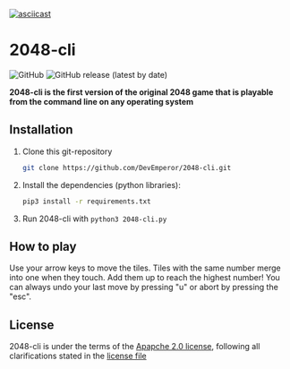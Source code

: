 [![asciicast](https://asciinema.org/a/462881.svg)](https://asciinema.org/a/462881)
# 2048-cli
![GitHub](https://img.shields.io/github/license/DevEmperor/2048-cli?style=for-the-badge)  ![GitHub release (latest by date)](https://img.shields.io/github/v/release/DevEmperor/2048-cli?style=for-the-badge)

**2048-cli is the first version of the original 2048 game that is playable from the command line on any operating system**

## Installation
1. Clone this git-repository
    ```bash
    git clone https://github.com/DevEmperor/2048-cli.git
    ```
2. Install the dependencies (python libraries):
   ```bash
   pip3 install -r requirements.txt
   ```
3. Run 2048-cli with `python3 2048-cli.py`

## How to play
Use your arrow keys to move the tiles. Tiles with the same number merge into one when they touch. Add them up to reach the highest number!
You can always undo your last move by pressing "u" or abort by pressing the "esc".

## License
2048-cli is under the terms of the [Apapche 2.0 license](https://www.apache.org/licenses/LICENSE-2.0), following all clarifications stated in the [license file](https://raw.githubusercontent.com/DevEmperor/2048-cli/master/LICENSE)